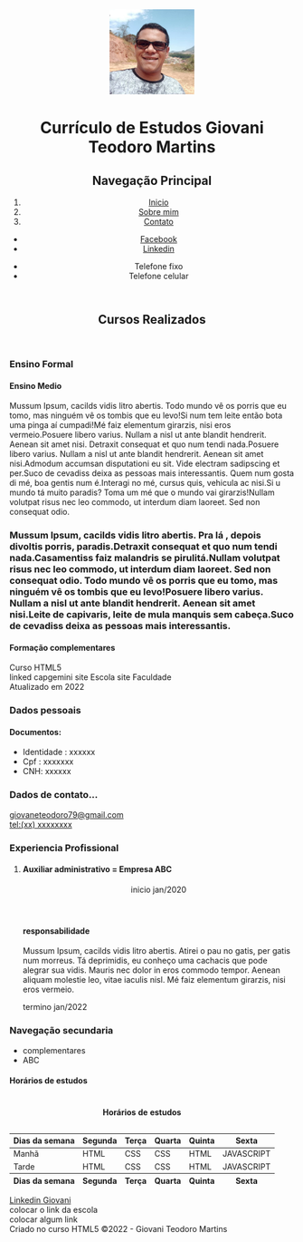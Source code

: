 <!DOCTYPE html >
<html lang="pt-br">
  <head>
      <meta charset="UTF-8">
      <title>Currículo do Giovani</title>
  </head>
  <body>
      <header>
        <picture>
          <source srcset="nego1.jpg" type="imagem/jpg">
          <img src="nego1.jpg" width="150" height="150" alt="Uma foto do Giovani Teodoro Martins">
        </picture>
        <h1>
             Currículo de Estudos
               <span>
              Giovani Teodoro Martins 
               </span> 
          </h1>   
          <nav>
              <h2>
                Navegação Principal
              </h2>
                  <ol>
                      <li>
                         <a href="primeirosite.html" target="_self"> Inicio </a>
                      </li>
                      <li>
                          <a href="sobre.html" target="_self">Sobre mim</a>
                      </li>
                      <li>
                          <a href="contato.html" target="_self">Contato</a>
                      </li>
                  </ol>
                    <ul>
                      <li> <a href="https://www.facebook.com/giovani.martins3/">Facebook</a> </li> 
                      <li> <a href="https://www.linkedin.com/in/giovani-martins-4a27a4252/">Linkedin</a> </li>
                    </ul>
                    <ul>
                        <li>Telefone fixo</li>
                        <li>Telefone celular </li>
                    </ul>
          </nav>
      </header>
      <main>
          <header>
              <h2>
                Cursos Realizados 
              </h2>
          </header>
          <section>
              <h3>
                Ensino Formal
              </h3>
              <article>
                  <h4>
                    Ensino Medio
                  </h4>
                      <p>
                          Mussum Ipsum, cacilds vidis litro abertis. Todo mundo vê os porris que eu tomo, mas ninguém vê os tombis que eu levo!Si num tem leite então bota uma pinga aí cumpadi!Mé faiz elementum girarzis, nisi eros vermeio.Posuere libero varius. Nullam a nisl ut ante blandit hendrerit. Aenean sit amet nisi.
                          Detraxit consequat et quo num tendi nada.Posuere libero varius. Nullam a nisl ut ante blandit hendrerit. Aenean sit amet nisi.Admodum accumsan disputationi eu sit. Vide electram sadipscing et per.Suco de cevadiss deixa as pessoas mais interessantis.
                          Quem num gosta di mé, boa gentis num é.Interagi no mé, cursus quis, vehicula ac nisi.Si u mundo tá muito paradis? Toma um mé que o mundo vai girarzis!Nullam volutpat risus nec leo commodo, ut interdum diam laoreet. Sed non consequat odio.
                      </p>
              </article>
              <article>
                    <h3>
                      Mussum Ipsum, cacilds vidis litro abertis. Pra lá , depois divoltis porris, paradis.Detraxit consequat et quo num tendi nada.Casamentiss faiz malandris se pirulitá.Nullam volutpat risus nec leo commodo, ut interdum diam laoreet. Sed non consequat odio.
                      Todo mundo vê os porris que eu tomo, mas ninguém vê os tombis que eu levo!Posuere libero varius. Nullam a nisl ut ante blandit hendrerit. Aenean sit amet nisi.Leite de capivaris, leite de mula manquis sem cabeça.Suco de cevadiss deixa as pessoas mais interessantis.
                    </h3>
              </article>
          </section>
          <section>
          <h4>
            Formação complementares
          </h4>
          <span>
             Curso HTML5 
          </span>
          </section>
      <footer>
            <nav>
                linked
                capgemini
                site Escola
                site Faculdade
            </nav>
            Atualizado em 2022
      </footer>
      </main>
  <section>
    <h3>Dados pessoais </h3>
        <article>
            <h4>
              Documentos:
            </h4> 
            <ul>
              <li> Identidade : xxxxxx </li>
              <li> Cpf : xxxxxxx </li>
              <li> CNH: xxxxxx </li>
            </ul>
        </article>
        <article>
            <h3>
              Dados de contato...
            </h3>
                <a href="mailto:giovaneteodoro79@gmail.com">giovaneteodoro79@gmail.com</a> <br>
                <a href="tel:+55xxxxxxxxxxxxx">tel:(xx) xxxxxxxx </a>
        </article>
  </section>
  <aside>
      <h3>
        Experiencia Profissional
      </h3>
      <ol>
          <li>   
              <article>
                  <h4>
                    Auxiliar administrativo = Empresa ABC
                  </h4>
                  <header>
                      inicio jan/2020
                  </header>
                  <section>
                      <h4>
                        responsabilidade
                      </h4>
                      <p>
                        Mussum Ipsum, cacilds vidis litro abertis. 
                        Atirei o pau no gatis, per gatis num morreus.
                        Tá deprimidis, eu conheço uma cachacis que pode alegrar sua vidis.
                        Mauris nec dolor in eros commodo tempor. Aenean aliquam molestie leo, vitae iaculis nisl.
                        Mé faiz elementum girarzis, nisi eros vermeio.
                      </p>
                  </section>
                  <footer>
                      termino jan/2022
                  </footer>
              </article>
          </li>
      </ol>
      <nav>
          <h3>
            Navegação secundaria
          </h3>
          <ul>
            <li> complementares </li>
            <li> ABC </li> 
          </ul>
      </nav>
  </aside>
  <aside>
      <h4>Horários de estudos </h4>
        <table>
            <caption><h4> Horários de estudos </h4> </caption>
                <thead>
                    <tr>
                        <th>
                            Dias da semana 
                        </th>
                        <th>
                          Segunda 
                        </th>
                        <th>
                          Terça 
                        </th>
                        <th>
                          Quarta 
                        </th>
                        <th>
                          Quinta 
                        </th>
                        <th>
                           Sexta 
                        </th>
                    </tr>
                </thead>
                <tbody>
                    <tr>
                        <td> Manhã</td>
                        <td> HTML</td>
                        <td> CSS</td>
                        <td> CSS </td>
                        <td> HTML</td>
                        <td> JAVASCRIPT</td>
                    </tr>
                    <tr>
                        <td> Tarde</td>
                        <td> HTML</td>
                        <td> CSS</td>
                        <td> CSS </td>
                        <td> HTML</td>
                        <td> JAVASCRIPT</td>
                    </tr>
                </tbody>
                <tfoot>
                    <tr>
                        <th>
                            Dias da semana 
                        </th>
                        <th>
                            Segunda 
                        </th>
                        <th>
                            Terça 
                        </th>
                        <th>
                           Quarta 
                        </th>
                        <th>
                           Quinta 
                        </th>
                        <th>
                           Sexta 
                        </th>
                    </tr>
                </tfoot>
        </table>
  </aside>
  <footer>
      <nav>
          <a href="https://www.linkedin.com/in/giovani-martins-4a27a4252/" target="_self">Linkedin Giovani </a> <br>
          colocar o link da escola <br>
          colocar algum link
      </nav>
      Criado no curso HTML5 
      &copy;2022 - Giovani Teodoro Martins
  </footer>
  </body>
</html>
